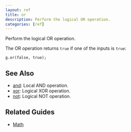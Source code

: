 ```yaml
---
layout: ref
title: or
description: Perform the logical OR operation.
categories: [ref]
---
```

Perform the logical OR operation.

The OR operation returns `true` if one of the inputs is `true`:

    g.or(false, true);

## See Also
- [and](and.html): Local AND operation.
- [xor](xor.html): Logical XOR operation.
- [not](not.html): Logical NOT operation.

## Related Guides
- [Math](../guide/math.html)
